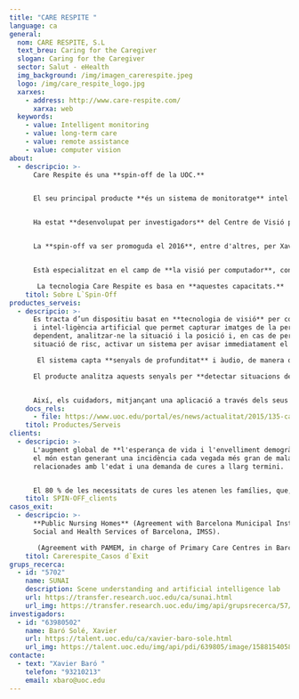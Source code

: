 ```yaml
---
title: "CARE RESPITE "
language: ca
general:
  nom: CARE RESPITE, S.L
  text_breu: Caring for the Caregiver
  slogan: Caring for the Caregiver
  sector: Salut - eHealth
  img_background: /img/imagen_carerespite.jpeg
  logo: /img/care_respite_logo.jpg
  xarxes:
    - address: http://www.care-respite.com/
      xarxa: web
  keywords:
    - value: Intelligent monitoring
    - value: long-term care
    - value: remote assistance
    - value: computer vision
about:
  - descripcio: >-
      Care Respite és una **spin-off de la UOC.** 


      El seu principal producte **és un sistema de monitoratge** intel·ligent adreçat a les persones que tenen cura d’una persona amb dependència. 


      Ha estat **desenvolupat per investigadors** del Centre de Visió per Computador (CVC), la Universitat Autònoma de Barcelona (UAB), la Universitat de Barcelona (UB) i la Universitat Oberta de Catalunya (UOC), juntament amb l’empresa Acceplan. 


      La **spin-off va ser promoguda el 2016**, entre d'altres, per Xavier Baró Solé, investigador de la UOC pertanyent al grup de recerca SUNAI. 


      Està especialitzat en el camp de **la visió per computador**, concretament en el reconeixement facial d'objectes i la comprensió general d'escenaris.

       La tecnologia Care Respite es basa en **aquestes capacitats.**
    titol: Sobre L`Spin-Off
productes_serveis:
  - descripcio: >-
      Es tracta d’un dispositiu basat en **tecnologia de visió** per computador
      i intel·ligència artificial que permet capturar imatges de la persona
      dependent, analitzar-ne la situació i la posició i, en cas de percebre una
      situació de risc, activar un sistema per avisar immediatament el cuidador.

       El sistema capta **senyals de profunditat** i àudio, de manera que mantindrà l’anonimat visual, a qualsevol habitació. 

      El producte analitza aquests senyals per **detectar situacions de risc**, com ara caigudes o accions fora de la normalitat, i activa un sistema d’avisos. 


      Així, els cuidadors, mitjançant una aplicació a través dels seus mòbils, es convertiran en usuaris que podran rebre les alarmes, personalitzar el sistema i **visualitzar a distància** el comportament detectat.
    docs_rels:
      - file: https://www.uoc.edu/portal/es/news/actualitat/2015/135-care-respite.html
    titol: Productes/Serveis
clients:
  - descripcio: >-
      L'augment global de **l'esperança de vida i l'envelliment demogràfic** en
      el món estan generant una incidència cada vegada més gran de malalties
      relacionades amb l'edat i una demanda de cures a llarg termini. 


      El 80 % de les necessitats de cures les atenen les famílies, que, al costat dels centres gerontològics i les residències de gent gran, **són els principals clients** d'aquesta solució.
    titol: SPIN-OFF_clients
casos_exit:
  - descripcio: >-
      **Public Nursing Homes** (Agreement with Barcelona Municipal Institute of
      Social and Health Services of Barcelona, IMSS). 

       (Agreement with PAMEM, in charge of Primary Care Centres in Barcelona).
    titol: Carerespite_Casos d`Exit
grups_recerca:
  - id: "5702"
    name: SUNAI
    description: Scene understanding and artificial intelligence lab
    url: https://transfer.research.uoc.edu/ca/sunai.html
    url_img: https://transfer.research.uoc.edu/img/api/grupsrecerca/57/image/1594206271178
investigadors:
  - id: "63980502"
    name: Baró Solé, Xavier
    url: https://talent.uoc.edu/ca/xavier-baro-sole.html
    url_img: https://talent.uoc.edu/img/api/pdi/639805/image/1588154058963
contacte:
  - text: "Xavier Baró "
    telefon: "93210213"
    email: xbaro@uoc.edu
---
```


